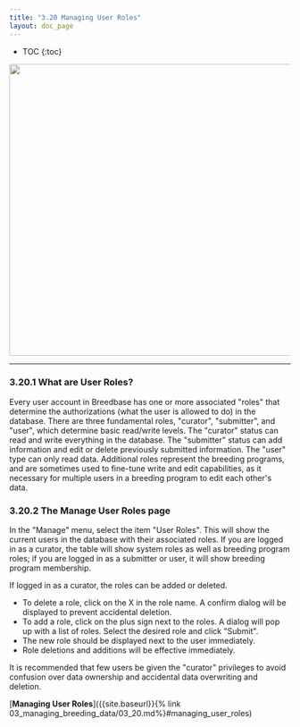 ```yaml
---
title: "3.20 Managing User Roles"
layout: doc_page
---
```


<!-- TOC-START -->
* TOC
{:toc}
<!-- TOC-END -->

<img src='{{"/assets/images/manage_user_roles_page.png" | relative_url }}' width="522" />

---
### 3.20.1 What are User Roles?

Every user account in Breedbase has one or more associated "roles" that determine the authorizations (what the user is allowed to do) in the database. There are three fundamental roles, "curator", "submitter", and "user", which determine basic read/write levels. The "curator" status can read and write everything in the database. The "submitter" status can add information and edit or delete previously submitted information. The "user" type can only read data. Additional roles represent the breeding programs, and are sometimes used to fine-tune write and edit capabilities, as it necessary for multiple users in a breeding program to edit each other's data.

### 3.20.2 The Manage User Roles page

In the "Manage" menu, select the item "User Roles". This will show the current users in the database with their associated roles. If you are logged in as a curator, the table will show system roles as well as breeding program roles; if you are logged in as a submitter or user, it will show breeding program membership.

If logged in as a curator, the roles can be added or deleted.

 * To delete a role, click on the X in the role name. A confirm dialog will be displayed to prevent accidental deletion.
 * To add a role, click on the plus sign next to the roles. A dialog will pop up with a list of roles. Select the desired role and click "Submit".
 * The new role should be displayed next to the user immediately.
 * Role deletions and additions will be effective immediately.

It is recommended that few users be given the "curator" privileges to avoid confusion over data ownership and accidental data overwriting and deletion.   

[**Managing User Roles**]({{site.baseurl}}{% link 03_managing_breeding_data/03_20.md%}#managing_user_roles)
